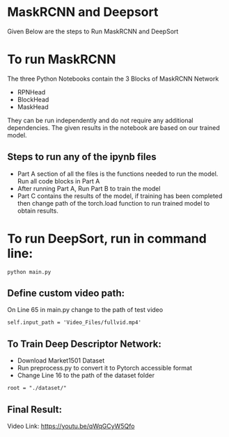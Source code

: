 # MaskRCNN and Deepsort
Given Below are the steps to Run MaskRCNN and DeepSort

# To run MaskRCNN
The three Python Notebooks contain the 3 Blocks of MaskRCNN Network
- RPNHead
- BlockHead
- MaskHead

They can be run independently and do not require any additional dependencies. The given results in the notebook are based on our trained model.

## Steps to run any of the ipynb files
- Part A section of all the files is the functions needed to run the model. Run all code blocks in Part A
- After running Part A, Run Part B to train the model
- Part C contains the results of the model, if training has been completed then change path of the torch.load function to run trained model to obtain results.


# To run DeepSort, run in command line:
```
python main.py
```

## Define custom video path: 
On Line 65 in main.py change to the path of test video
```
self.input_path = 'Video_Files/fullvid.mp4'
```

## To Train Deep Descriptor Network: 
- Download Market1501 Dataset
- Run preprocess.py to convert it to Pytorch accessible format
- Change Line 16 to the path of the dataset folder 
```
root = "./dataset/"
```



## Final Result:
Video Link: https://youtu.be/qWqGCyW5Qfo

